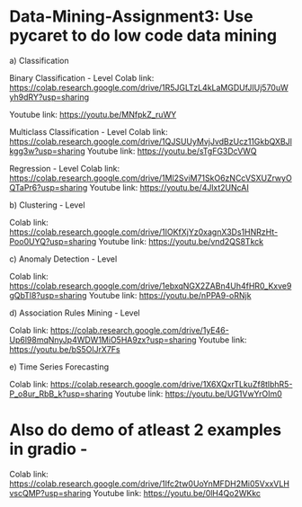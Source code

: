 # Data-Mining-Assignment3: Use pycaret to do low code data mining

a) Classification

Binary Classification - Level
Colab link: https://colab.research.google.com/drive/1R5JGLTzL4kLaMGDUfJIUj570uWyh9dRY?usp=sharing

Youtube link: https://youtu.be/MNfpkZ_ruWY

Multiclass Classification - Level
Colab link: https://colab.research.google.com/drive/1QJSUUyMvjJvdBzUcz11GkbQXBJlkgg3w?usp=sharing
Youtube link: https://youtu.be/sTgFG3DcVWQ

Regression - Level
Colab link: https://colab.research.google.com/drive/1Ml2SviM71SkO6zNCcVSXUZrwyOQTaPr6?usp=sharing
Youtube link: https://youtu.be/4Jlxt2UNcAI

b) Clustering - Level

Colab link: https://colab.research.google.com/drive/1IOKfXjYz0xagnX3Ds1HNRzHt-Poo0UYQ?usp=sharing
Youtube link: https://youtu.be/vnd2QS8Tkck

c) Anomaly Detection - Level

Colab link: https://colab.research.google.com/drive/1ebxqNGX2ZABn4Uh4fHR0_Kxve9gQbTl8?usp=sharing
Youtube link:  https://youtu.be/nPPA9-oRNjk

d) Association Rules Mining - Level

Colab link: https://colab.research.google.com/drive/1yE46-Up6l98mqNnyJp4WDW1MiO5HA9zx?usp=sharing
Youtube link: https://youtu.be/bS5OlJrX7Fs

e) Time Series Forecasting

Colab link: https://colab.research.google.com/drive/1X6XQxrTLkuZf8tlbhR5-P_o8ur_RbB_k?usp=sharing
Youtube link: https://youtu.be/UG1VwYrOIm0

# Also do demo of atleast 2 examples in gradio -

Colab link: https://colab.research.google.com/drive/1Ifc2tw0UoYnMFDH2Mi05VxxVLHvscQMP?usp=sharing
Youtube link: https://youtu.be/0lH4Qo2WKkc
